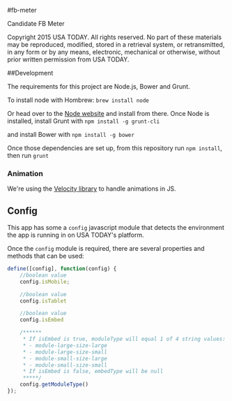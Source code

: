 #fb-meter

Candidate FB Meter


Copyright 2015 USA TODAY. All rights reserved. No part of these materials may be reproduced, modified, stored in a retrieval system, or retransmitted, in any form or by any means, electronic, mechanical or otherwise, without prior written permission from USA TODAY.

##Development

The requirements for this project are Node.js, Bower and Grunt. 

To install node with Hombrew:
`brew install node`

Or head over to the [Node website](http://nodejs.org/) and install from there.
Once Node is installed, install Grunt with
`npm install -g grunt-cli`

and install Bower with 
`npm install -g bower`

Once those dependencies are set up, from this repository run `npm install`, then run `grunt`

### Animation
We're using the [Velocity library](http://julian.com/research/velocity/) to handle animations in JS.

## Config

This app has some a `config` javascript module that detects the environment the app is running in on USA TODAY's platform.

Once the `config` module is required, there are several properties and methods that can be used:

```JavaScript
define([config], function(config) {
    //boolean value 
    config.isMobile;

    //boolean value
    config.isTablet

    //boolean value
    config.isEmbed

    /******
     * If isEmbed is true, moduleType will equal 1 of 4 string values:
     * - module-large-size-large
     * - module-large-size-small
     * - module-small-size-large
     * - module-small-size-small
     * If isEmbed is false, embedType will be null
     *****/
    config.getModuleType()
});
```
